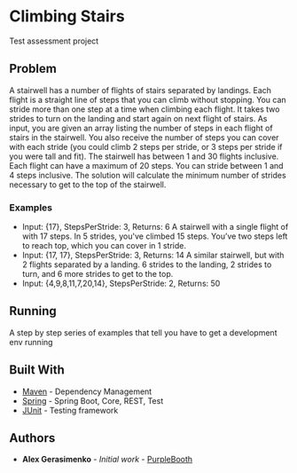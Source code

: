 # Climbing Stairs

Test assessment project

## Problem

A stairwell has a number of flights of stairs separated by landings.
Each flight is a straight line of steps that you can climb without stopping. You can
stride more than one step at a time when climbing each flight.
It takes two strides to turn on the landing and start again on next flight of stairs.
As input, you are given an array listing the number of steps in each flight of stairs in the stairwell. You also
receive the number of steps you can cover with each stride (you could climb 2 steps per stride, or 3 steps per
stride if you were tall and fit).
The stairwell has between 1 and 30 flights inclusive. Each flight can have a maximum of 20 steps. You can
stride between 1 and 4 steps inclusive.
The solution will calculate the minimum number of strides necessary to get to the top of the stairwell.

### Examples

* Input: {17}, StepsPerStride: 3, Returns: 6
A stairwell with a single flight of with 17 steps. In 5 strides, you've climbed 15 steps. You’ve two steps left to
reach top, which you can cover in 1 stride.
* Input: {17, 17}, StepsPerStride: 3, Returns: 14
A similar stairwell, but with 2 flights separated by a landing. 6 strides to the landing, 2 strides to turn, and 6
more strides to get to the top.
* Input: {4,9,8,11,7,20,14}, StepsPerStride: 2, Returns: 50

## Running

A step by step series of examples that tell you have to get a development env running



## Built With

* [Maven](https://maven.apache.org/) - Dependency Management
* [Spring](https://spring.io/) - Spring Boot, Core, REST, Test 
* [JUnit](https://spring.io/) - Testing framework

## Authors

* **Alex Gerasimenko** - *Initial work* - [PurpleBooth](https://github.com/zobarov)
